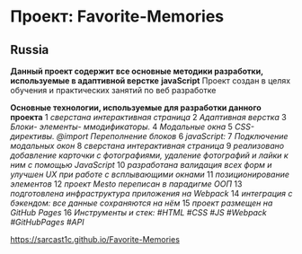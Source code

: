 # Проект: Favorite-Memories

## **Russia**

**Данный проект содержит все основные методики разработки, используемые в адаптивной верстке** 
                            **javaScript**
Проект создан в целях обучения и практических занятий по веб разработке

**Основные технологии, используемые для разработки данного проекта**
1 _сверстана интерактивная страница_
2 _Адаптивная верстка_
3 _Блоки- элементы- ммодификаторы._
4 _Модальные окна_
5 _CSS-директивы. @import Переполнение блоков_
6 _javaScript:_
7 _Подключение модальных окон_
8 _сверстана интерактивная страница_
9 _реализовано добавление карточки с фотографиями, удаление фотографий и   лайки к ним с помощью JavaScript_
10 _разработана валидация всех форм и улучшен UX при работе с всплывающими окнами_
11 _позиционирование элементов_
12 _проект Mesto переписан в парадигме ООП_
13 _подготовлена инфраструктура приложения на Webpack_
14 _интеграция с бэкендом: все данные сохраняются на нём_
15 _проект размещен на GitHub Pages_
16 _Инструменты и стек: #HTML #CSS #JS #Webpack #GitHubPages #API_

https://sarcast1c.github.io/Favorite-Memories
